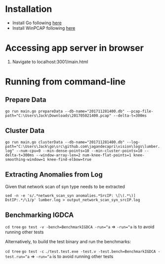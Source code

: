 # Installation

* Install Go following [here](https://golang.org/doc/install)
* Install WinPCAP following [here](https://www.winpcap.org/)

# Accessing app server in browser

1. Navigate to localhost:3001/main.html

# Running from command-line

## Prepare Data

`go run main.go prepareData --db-name="201711281400.db" --pcap-file-path="C:\Users\Jack\Downloads\201705021400.pcap" --delta-t=300ms`

## Cluster Data

`go run main.go clusterData --db-name="201711281400.db" --log-path="C:\Users\Jack\go\src\github.com\jagandecapri\vision\logs\lumber.log" --num-cpu=0 --min-dense-points=10 --min-cluster-points=10 --delta-t=300ms
--window-array-len=2 num-knee-flat-points=1 knee-smoothing-window=1 knee-find-elbow=true`

## Extracting Anomalies from Log

Given that network scan of syn type needs to be extracted

`sed -n -e 's/.*network_scan_syn anomalies.*SrcIP: \[\(.*\)] DstIP:.*/\1/p' lumber.log > output_network_scan_syn_srcIP.log`

## Benchmarking IGDCA

`cd tree`
`go test -v -bench=BenchmarkIGDCA -run=^a` => `-run=^a` is to avoid running other tests

Alternatively, to build the test binary and run the benchmarks:

`cd tree`
`go test -c`
`./test.test.exe -test.v -test.bench=BenchmarkIGDCA -test.run=^a` => `-run=^a` is to avoid running other tests